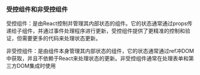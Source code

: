 ### 受控组件和非受控组件

受控组件：是由React控制并管理其内部状态的组件。它的状态通常通过props传递给子组件，并通过事件处理程序进行更新，受控组件提供了更精准的控制和验证，但需要更多的代码来处理状态更新。



非受控组件：是由组件本身管理其内部状态的组件，它的状态通常通过ref冲DOM中获取，并且不依赖于React来处理状态的更新。非受控组件通常在处理表单和第三方DOM集成时使用